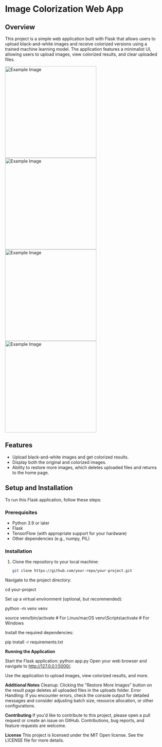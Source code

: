 # Image Colorization Web App

## Overview
This project is a simple web application built with Flask that allows users to upload black-and-white images and receive colorized versions using a trained machine learning model. The application features a minimalist UI, allowing users to upload images, view colorized results, and clear uploaded files.

<!-- Demo Screenshot 1 -->
<img src="https://github.com/akashhdev/imageRestorization/assets/89295808/0e6bdad0-7a92-4e06-aa44-0dbee2924df6" alt="Example Image" width="300" />

<!-- Demo Screenshot 2 -->
<img src="https://github.com/akashhdev/imageRestorization/assets/89295808/6b1ee30b-89e1-452a-a109-af2064f08d37" alt="Example Image" width="300" />

<!-- Demo Screenshot 3 -->
<img src="https://github.com/akashhdev/imageRestorization/assets/89295808/e0f1e57d-724d-412b-9bcc-55dca9d198c8" alt="Example Image" width="300" />

<!-- Demo Screenshot 4 -->
<img src="https://github.com/akashhdev/imageRestorization/assets/89295808/ad5492c2-b5c6-4d46-a4dd-42c533aba3fb" alt="Example Image" width="300" />


## Features
- Upload black-and-white images and get colorized results.
- Display both the original and colorized images.
- Ability to restore more images, which deletes uploaded files and returns to the home page.

## Setup and Installation
To run this Flask application, follow these steps:

### Prerequisites
- Python 3.9 or later
- Flask
- TensorFlow (with appropriate support for your hardware)
- Other dependencies (e.g., numpy, PIL)

### Installation
1. Clone the repository to your local machine:
   ```bash
   git clone https://github.com/your-repo/your-project.git

Navigate to the project directory:

cd your-project


Set up a virtual environment (optional, but recommended):

python -m venv venv

source venv/bin/activate  # For Linux/macOS
venv\Scripts\activate  # For Windows

Install the required dependencies:

pip install -r requirements.txt

**Running the Application**

Start the Flask application:
python app.py
Open your web browser and navigate to http://127.0.0.1:5000/.

Use the application to upload images, view colorized results, and more.


**Additional Notes**
Cleanup: Clicking the "Restore More Images" button on the result page deletes all uploaded files in the uploads folder.
Error Handling: If you encounter errors, check the console output for detailed messages and consider adjusting batch size, resource allocation, or other configurations.

**Contributing**
If you'd like to contribute to this project, please open a pull request or create an issue on GitHub. Contributions, bug reports, and feature requests are welcome.

**License**
This project is licensed under the MIT Open license. See the LICENSE file for more details.
